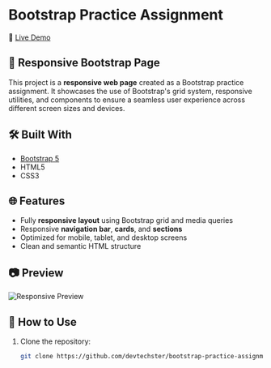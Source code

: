 # Bootstrap Practice Assignment

🚀 [Live Demo](https://devtechster.github.io/bootstrap-practice-assignment/)

## 📱 Responsive Bootstrap Page

This project is a **responsive web page** created as a Bootstrap practice assignment. It showcases the use of Bootstrap's grid system, responsive utilities, and components to ensure a seamless user experience across different screen sizes and devices.

## 🛠️ Built With

- [Bootstrap 5](https://getbootstrap.com/)
- HTML5
- CSS3

## 🌐 Features

- Fully **responsive layout** using Bootstrap grid and media queries
- Responsive **navigation bar**, **cards**, and **sections**
- Optimized for mobile, tablet, and desktop screens
- Clean and semantic HTML structure

## 📷 Preview

![Responsive Preview](https://via.placeholder.com/800x400.png?text=Responsive+Bootstrap+Page)

## 📁 How to Use

1. Clone the repository:
   ```bash
   git clone https://github.com/devtechster/bootstrap-practice-assignment.git
